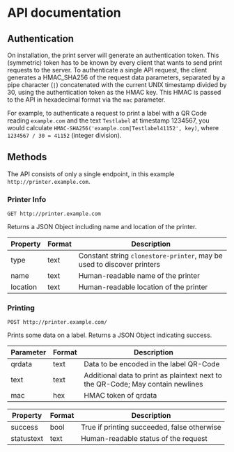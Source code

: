 # API documentation

## Authentication

On installation, the print server will generate an authentication token. This (symmetric) token has to be known by every client that wants to send print requests to the server. To authenticate a single API request, the client generates a HMAC_SHA256 of the request data parameters, separated by a pipe character (`|`) concatenated with the current UNIX timestamp divided by 30, using the authentication token as the HMAC key. This HMAC is passed to the API in hexadecimal format via the `mac` parameter.

For example, to authenticate a request to print a label with a QR Code reading `example.com` and the text `Testlabel` at timestamp 1234567, you would calculate `HMAC-SHA256('example.com|Testlabel41152', key)`, where `1234567 / 30 = 41152` (integer division). 

## Methods

The API consists of only a single endpoint, in this example `http://printer.example.com`.

### Printer Info

`GET http://printer.example.com`

Returns a JSON Object including name and location of the printer.

| Property   | Format | Description                                |
| ---------- | ------ | ------------------------------------------ |
| type       | text   | Constant string `clonestore-printer`, may be used to discover printers |
| name       | text   | Human-readable name of the printer         |
| location   | text   | Human-readable location of the printer     |

### Printing

`POST http://printer.example.com/`  

Prints some data on a label. Returns a JSON Object indicating success.

| Parameter  | Format | Description                             |
| ---------- | ------ | --------------------------------------- |
| qrdata     | text   | Data to be encoded in the label QR-Code |
| text       | text   | Additional data to print as plaintext next to the QR-Code; May contain newlines |
| mac        | hex    | HMAC token of qrdata|text, see authentication |

| Property   | Format | Description                                |
| ---------- | ------ | ------------------------------------------ |
| success    | bool   | True if printing succeeded, false otherwise |
| statustext | text   | Human-readable status of the request       |